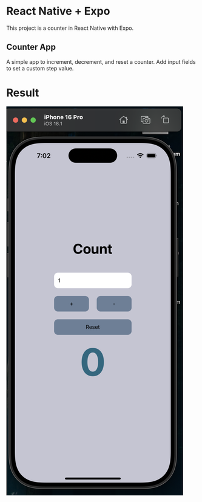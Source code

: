 # React Native + Expo

This project is a counter in React Native with Expo.

## Counter App

A simple app to increment, decrement, and reset a counter.
Add input fields to set a custom step value.

# Result

![Begin Banner](/finalReactNative.jpg)
